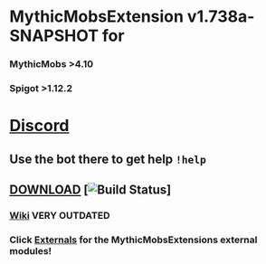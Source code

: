 # MythicMobsExtension v1.738a-SNAPSHOT for 
### MythicMobs >4.10
### Spigot >1.12.2

# [Discord](https://discord.gg/8EfDrnd) <br>
## Use the bot there to get help `!help`


## [DOWNLOAD](https://mc.hackerzlair.org/jenkins/job/MythicMobsExtension/) [![Build Status](https://mc.hackerzlair.org/jenkins/job/MythicMobsExtension/badge/icon)] <br>


### [Wiki](https://github.com/BerndiVader/MythicMobsExtension/wiki) VERY OUTDATED
### Click [Externals](https://github.com/BerndiVader/MMExternals) for the MythicMobsExtensions external modules!